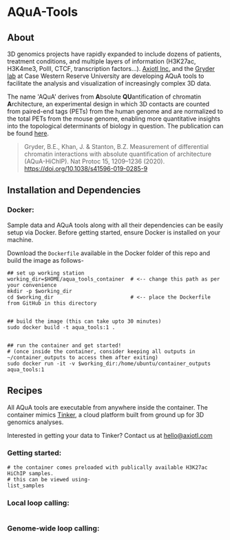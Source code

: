 # AQuA-Tools

## About

3D genomics projects have rapidly expanded to include dozens of patients, treatment conditions, and multiple layers of information (H3K27ac, H3K4me3, PolII, CTCF, transcription factors…). [Axiotl Inc.](https://axiotl.com) and the [Gryder lab](https://gryderlab.com) at Case Western Reserve University are developing AQuA tools to facilitate the analysis and visualization of increasingly complex 3D data.

The name 'AQuA' derives from **A**bsolute **QU**antification of chromatin **A**rchitecture, an experimental design in which 3D contacts are counted from paired-end tags (PETs) from the human genome and are normalized to the total PETs from the mouse genome, enabling more quantitative insights into the topological determinants of biology in question. The publication can be found [here](https://www.nature.com/articles/s41596-019-0285-9).

>Gryder, B.E., Khan, J. & Stanton, B.Z. Measurement of differential chromatin interactions with absolute quantification of architecture (AQuA-HiChIP). Nat Protoc 15, 1209–1236 (2020). https://doi.org/10.1038/s41596-019-0285-9


## Installation and Dependencies


### Docker: 

Sample data and AQuA tools along with all their dependencies can be easily setup via Docker. Before getting started, ensure Docker is installed on your machine. 

Download the `Dockerfile` available in the Docker folder of this repo and build the image as follows- 

```
## set up working station
working_dir=$HOME/aqua_tools_container  # <-- change this path as per your convenience
mkdir -p $working_dir
cd $working_dir                         # <-- place the Dockerfile from GitHub in this directory


## build the image (this can take upto 30 minutes)
sudo docker build -t aqua_tools:1 .


## run the container and get started!
# (once inside the container, consider keeping all outputs in ~/container_outputs to access them after exiting)
sudo docker run -it -v $working_dir:/home/ubuntu/container_outputs aqua_tools:1
```


## Recipes

All AQuA tools are executable from anywhere inside the container. The container mimics [Tinker](https://tinker.axiotl.com/), a cloud platform built from ground up for 3D genomics analyses. 

Interested in getting your data to Tinker? Contact us at hello@axiotl.com

### Getting started:
```
# the container comes preloaded with publically available H3K27ac HiChIP samples. 
# this can be viewed using-
list_samples
```

### Local loop calling:
```

```

### Genome-wide loop calling:
```

```

